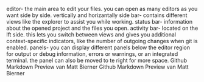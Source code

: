 editor- the main area to edit your files. you can open as many editors as you want side by side. vertically and horizantally
side bar- contains different views like the explorer to assist you while working.
status bar- information about the opened project and the files you open.
activity bar- located on the lft side. this lets you switch between views and gives you additional context-specific indicators, like the number of outgoing changes when git is enabled.
panels- you can display different panels below the editor region for output or debug information, errors or warnings, or an integrated terminal. the panel can also be moved to te right for more space.
Github Markdown Preview van Matt Bierner
Github Markdown Preview van Matt Bierner
